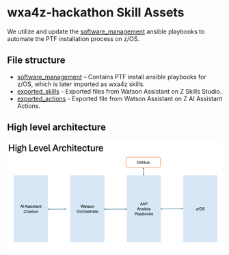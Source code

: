 # wxa4z-hackathon Skill Assets  

We utilize and update the [software_management](./zos_concepts/software_management/README.md) ansible playbooks to automate the PTF installation process on z/OS.  

## File structure  
- [software_management](./zos_concepts/software_management) – Contains PTF install ansible playbooks for z/OS, which is later imported as wxa4z skills. 
- [exported_skills](./exported_skills/) - Exported files from Watson Assistant on Z Skills Studio. 
- [exported_actions](./exported_actions/) - Exported file from Watson Assistant on Z AI Assistant Actions.  


## High level architecture
![architecture](./doc/skill-a-thon-LHD.png)